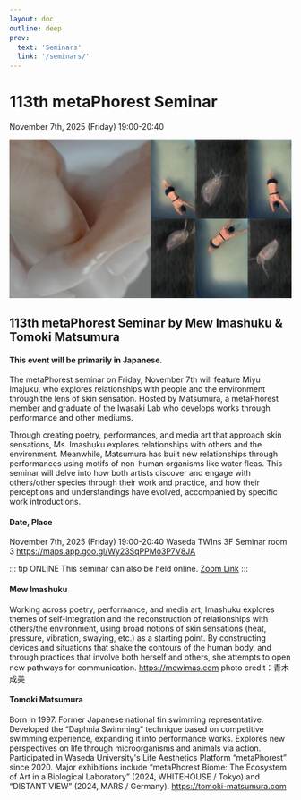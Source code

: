```yaml
---
layout: doc
outline: deep
prev:
  text: 'Seminars'
  link: '/seminars/'
---
```


# 113th metaPhorest Seminar

November 7th, 2025 (Friday)  19:00-20:40

![](/public/seminars/113/113.jpg)



## 113th metaPhorest Seminar by Mew Imashuku & Tomoki Matsumura

#### This event will be primarily in Japanese.

The metaPhorest seminar on Friday, November 7th will feature Miyu Imajuku, who explores relationships with people and the environment through the lens of skin sensation.
Hosted by Matsumura, a metaPhorest member and graduate of the Iwasaki Lab who develops works through performance and other mediums.


Through creating poetry, performances, and media art that approach skin sensations, Ms. Imashuku explores relationships with others and the environment.
Meanwhile, Matsumura has built new relationships through performances using motifs of non-human organisms like water fleas.
This seminar will delve into how both artists discover and engage with others/other species through their work and practice, and how their perceptions and understandings have evolved, accompanied by specific work introductions.




#### Date, Place 
November 7th, 2025 (Friday)  19:00-20:40
Waseda TWIns 3F Seminar room 3
https://maps.app.goo.gl/Wy23SqPPMo3P7V8JA

::: tip ONLINE
This seminar can also be held online. [Zoom Link](https://zoom.metaphorest.org)
:::


#### Mew Imashuku

Working across poetry, performance, and media art, Imashuku explores themes of self-integration and the reconstruction of relationships with others/the environment, using broad notions of skin sensations (heat, pressure, vibration, swaying, etc.) as a starting point.
By constructing devices and situations that shake the contours of the human body, and through practices that involve both herself and others, she attempts to open new pathways for communication.
https://mewimas.com
photo credit：青木成美



#### Tomoki Matsumura

Born in 1997. Former Japanese national fin swimming representative. Developed the “Daphnia Swimming” technique based on competitive swimming experience, expanding it into performance works. Explores new perspectives on life through microorganisms and animals via action.
Participated in Waseda University's Life Aesthetics Platform “metaPhorest” since 2020. Major exhibitions include “metaPhorest Biome: The Ecosystem of Art in a Biological Laboratory” (2024, WHITEHOUSE / Tokyo) and “DISTANT VIEW” (2024, MARS / Germany).
https://tomoki-matsumura.com
